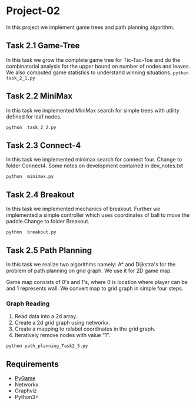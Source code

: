 # Project-02

In this project we implement game trees and path planning algorithm.

## Task 2.1 Game-Tree
In this task we grow the complete game tree for Tic-Tac-Toe and do the combinatorial analysis for the upper bound on number of nodes and leaves.
We also computed game statistics to understand winning situations. 
```python  task_2_1.py	```
## Task 2.2 MiniMax
In this task we implemented MiniMax search for simple trees with utility defined for leaf nodes.

```python  task_2_2.py	```

## Task 2.3 Connect-4
In this task we implemented minimax search for connect four. Change to folder Connect4. Some notes on development contained in dev_notes.txt

```python  minimax.py	```

## Task 2.4 Breakout
In this task we implemented mechanics of breakout. Further we implemented a simple controller which uses coordinates of ball to move the paddle.Change to folder Breakout.

```python  breakout.py	```

## Task 2.5 Path Planning
In this task we realize two algorithms namely: A* and Dijkstra's for the problem of path planning on grid graph. We use it for 2D game map.

Game map consists of 0's and 1's, where 0 is location where player can be and 1 represents wall. We convert map to grid graph in simple four steps.

### Graph Reading

1. Read data into a 2d array.
2. Create a 2d grid graph using networkx.
3. Create a mapping  to relabel coordinates  in  the grid graph.
4. Iteratively  remove nodes with  value  “1”.

```python path_planning_Task2_5.py```


## Requirements
* [PyGame](https://www.pygame.org/news)
* Networkx
* Graphviz
* Python3+
